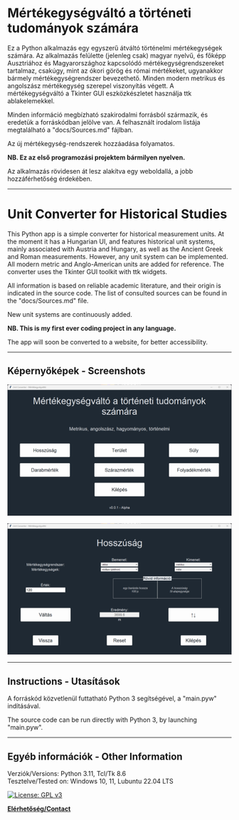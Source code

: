 
# Mértékegységváltó a történeti tudományok számára

Ez a Python alkalmazás egy egyszerű átváltó történelmi mértékegységek számára. Az alkalmazás felülette (jelenleg csak)
magyar nyelvű, és főképp Ausztriához és Magyarországhoz kapcsolódó mértékegységrendszereket tartalmaz, csakúgy, mint az
ókori görög és római mértékeket, ugyanakkor bármely mértékegységrendszer bevezethető. Minden modern metrikus és
angolszász mértékegység szerepel viszonyítás végett. A mértékegységváltó a Tkinter GUI eszközkészletet használja ttk
ablakelemekkel.

Minden információ megbízható szakirodalmi forrásból származik, és eredetük a forráskódban jelölve van. A felhasznált
irodalom listája megtalálható a "docs/Sources.md" fájlban.

Az új mértékegység-rendszerek hozzáadása folyamatos.

**NB. Ez az első programozási projektem bármilyen nyelven.**

Az alkalmazás rövidesen át lesz alakítva egy weboldallá, a jobb hozzáférhetőség érdekében.

***

# Unit Converter for Historical Studies

This Python app is a simple converter for historical measurement units. At the moment it has a Hungarian UI,
and features historical unit systems, mainly associated with Austria and Hungary, as well as the Ancient Greek
and Roman measurements. However, any unit system can be implemented. All modern metric and Anglo-American units are
added for reference. The converter uses the Tkinter GUI toolkit with ttk widgets.

All information is based on reliable academic literature, and their origin is indicated in the source code. The list of
consulted sources can be found in the "docs/Sources.md" file.

New unit systems are continuously added.

**NB. This is my first ever coding project in any language.**

The app will soon be converted to a website, for better accessibility.

***

## Képernyőképek - Screenshots

![screenshot_1](assets/images/screenshot_menu.png "Main Menu")

![screenshot_2](assets/images/screenshot_converter.png "Converter GUI")

***

## Instructions - Utasítások

A forráskód közvetlenül futtatható Python 3 segítségével, a "main.pyw" indításával.

The source code can be run directly with Python 3, by launching "main.pyw".

***

## Egyéb információk - Other Information

Verziók/Versions: Python 3.11, Tcl/Tk 8.6  
Tesztelve/Tested on: Windows 10, 11, Lubuntu 22.04 LTS

[![License: GPL v3](https://img.shields.io/badge/License-GPLv3-blue.svg)](https://www.gnu.org/licenses/gpl-3.0)

**[Elérhetőség/Contact](mailto:lcs_it@gmail.com)**
